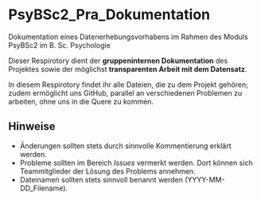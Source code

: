 # PsyBSc2_Pra_Dokumentation
Dokumentation eines Datenerhebungsvorhabens im Rahmen des Moduls PsyBSc2 im B. Sc. Psychologie

Dieser Respirotory dient der **gruppeninternen Dokumentation** des Projektes sowie der möglichst **transparenten Arbeit mit dem Datensatz**.

In diesem Respirotory findet ihr alle Dateien, die zu dem Projekt gehören; zudem ermöglicht uns GitHub, parallel an verschiedenen Problemen zu arbeiten, ohne uns in die Quere zu kommen.

## Hinweise
- Änderungen sollten stets durch sinnvolle Kommentierung erklärt werden.
- Probleme sollten im Bereich *Issues* vermerkt werden. Dort können sich Teammitglieder der Lösung des Problems annehmen.
- Dateinamen sollten stets sinnvoll benannt werden (YYYY-MM-DD_Filename).
